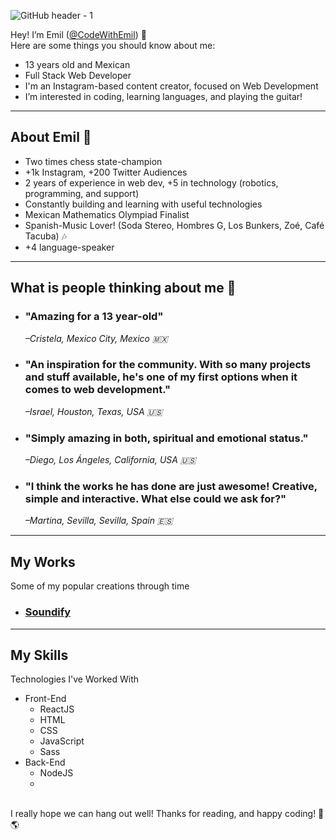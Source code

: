![GitHub header - 1](https://user-images.githubusercontent.com/96463540/150668260-8beb10a1-e9a1-46c5-b9e3-5e453c7f13f7.png)


Hey! I’m Emil  (<a href="https://emilionajera.site">@CodeWithEmil</a>) 👋
   <br />
Here are some things you should know about me:
   <br />
   
   <ul>
      <li>13 years old and Mexican</li>
      <li>Full Stack Web Developer</li>
      <li>I'm an Instagram-based content creator, focused on Web Development</li>
      <li>I’m interested in coding, learning languages, and playing the guitar!</li>
   </ul>
  

<hr />

<h2>About Emil 🥑</h2>
<ul>
   <li>Two times chess state-champion</li>
   <li>+1k Instagram, +200 Twitter Audiences</li>
   <li>2 years of experience in web dev, +5 in technology (robotics, programming, and support)</li>
   <li>Constantly building and learning with useful technologies</li>
   <li>Mexican Mathematics Olympiad Finalist</li>
   <li>Spanish-Music Lover! (Soda Stereo, Hombres G, Los Bunkers, Zoé, Café Tacuba) 🎶</li>
   <li>+4 language-speaker</li>
</ul>

<hr />
<h2>What is people thinking about me 🧬</h2>
   <ul>
      <li>
         <h3>"Amazing for a 13 year-old"</h3><i>–Cristela, Mexico City, Mexico 🇲🇽</i>
      </li>
      <li>
         <h3>"An inspiration for the community. With so many projects and stuff available, he's one of my first options when it comes to web development."</h3><i>–Israel, Houston, Texas, USA 🇺🇸</i>
      </li>
      <li>
         <h3>"Simply amazing in both, spiritual and emotional status."</h3><i>–Diego, Los Ángeles, California, USA 🇺🇸</i>
      </li>
      <li>
         <h3>"I think the works he has done are just awesome! Creative, simple and interactive. What else could we ask for?"</h3><i>–Martina, Sevilla, Sevilla, Spain 🇪🇸</i>
      </li>
   </ul>
   
<hr />
<h2>My Works</h2>
<p>Some of my popular creations through time</p>
<ul>
 <li href="https://soundify.net"><a target="_blank" rel="noopener noreferrer" href="https://soundify.net"><h3>Soundify</h3></a></li>
</ul>

<hr />
<h2>My Skills</h2>
<p>Technologies I've Worked With</p>
<ul>
   <li> Front-End
      <ul>
         <li>ReactJS</li>
         <li>HTML</li>
         <li>CSS</li>
         <li>JavaScript</li>
         <li>Sass</li>
      </ul>
   </li>
 <li> Back-End
    <ul>
         <li>NodeJS</li>
         <li>
    </ul>
 </li>
</ul>
<br />
I really hope we can hang out well!
Thanks for reading, and happy coding! 🚀 🌎

